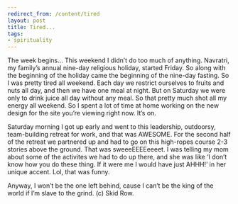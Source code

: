 ```yaml
---
redirect_from: /content/tired
layout: post
title: Tired...
tags:
- spirituality
---
```

The week begins… This weekend I didn’t do too much of anything. Navratri, my family’s annual nine-day religious holiday, started Friday. So along with the beginning of the holiday came the beginning of the nine-day fasting. So I was pretty tired all weekend. Each day we restrict ourselves to fruits and nuts all day, and then we have one meal at night. But on Saturday we were only to drink juice all day without any meal. So that pretty much shot all my energy all weekend. So I spent a lot of time at home working on the new design for the site you’re viewing right now. It’s on.

Saturday morning I got up early and went to this leadership, outdoorsy, team-building retreat for work, and that was AWESOME. For the second half of the retreat we partnered up and had to go on this high-ropes course 2-3 stories above the ground. That was sweeeEEEEeeeet. I was telling my mom about some of the activites we had to do up there, and she was like ‘I don’t know how you do these thing. If it were me I would have just AHHH!’ in her unique accent. Lol, that was funny.

Anyway, I won’t be the one left behind, cause I can’t be the king of the world if I’m slave to the grind. (c) Skid Row. 
